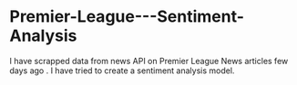 # Premier-League---Sentiment-Analysis
I have scrapped data from news API on Premier League News articles few days ago . I have tried to create a sentiment analysis model.
